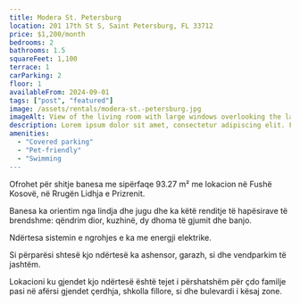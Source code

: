```yaml
---
title: Modera St. Petersburg
location: 201 17th St S, Saint Petersburg, FL 33712
price: $1,200/month
bedrooms: 2
bathrooms: 1.5
squareFeet: 1,100
terrace: 1
carParking: 2
floor: 1
availableFrom: 2024-09-01
tags: ["post", "featured"]
image: /assets/rentals/modera-st.-petersburg.jpg
imageAlt: View of the living room with large windows overlooking the lake
description: Lorem ipsum dolor sit amet, consectetur adipiscing elit. Fusce ac turpis eu est molestie pharetra. Curabitur accumsan varius lectus et ultricies. Aliquam maximus metus enim, quis finibus lacus consequat et. Nulla vitae diam vel ante varius laoreet aliquam a dolor. Cras semper erat vitae elit faucibus finibus. Phasellus consequat, diam at porttitor dignissim, ante metus feugiat neque, eget accumsan tellus massa sed est. Aenean eget condimentum purus. Curabitur imperdiet arcu elit, id malesuada justo aliquam non. Curabitur ac nisi pretium, dictum dui non, dapibus elit. Donec molestie auctor tortor, quis interdum massa consectetur fermentum. Phasellus arcu velit, dapibus eu augue rhoncus, vehicula vulputate odio. Mauris a efficitur risus. Sed molestie ullamcorper suscipit. Vestibulum ante ipsum primis in faucibus orci luctus et ultrices posuere cubilia curae;
amenities:
  - "Covered parking"
  - "Pet-friendly"
  - "Swimming
---
```

  
Ofrohet për shitje banesa me sipërfaqe 93.27 m² me lokacion në Fushë Kosovë, në Rrugën Lidhja e Prizrenit.



Banesa ka orientim nga lindja dhe jugu dhe ka këtë renditje të hapësirave të brendshme: qëndrim dior, kuzhinë, dy dhoma të gjumit dhe banjo.



Ndërtesa sistemin e ngrohjes e ka me energji elektrike. 



Si përparësi shtesë kjo ndërtesë ka ashensor, garazh, si dhe vendparkim të jashtëm.



Lokacioni ku gjendet kjo ndërtesë është tejet i përshatshëm për çdo familje pasi në afërsi gjendet çerdhja, shkolla fillore, si dhe bulevardi i kësaj zone.
